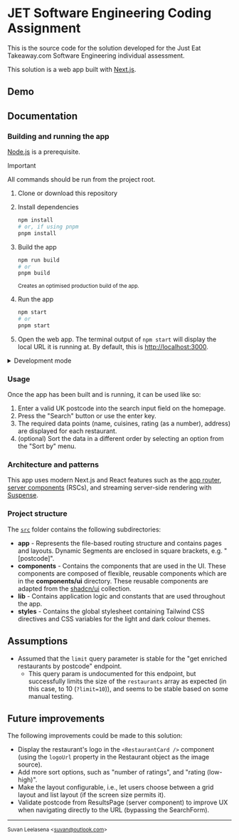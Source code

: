 # JET Software Engineering Coding Assignment

This is the source code for the solution developed for the Just Eat Takeaway.com Software Engineering individual assessment.

This solution is a web app built with [Next.js](https://nextjs.org/).

## Demo

<!-- TODO -->

## Documentation

### Building and running the app

[Node.js](https://nodejs.org/) is a prerequisite.

> [!IMPORTANT]
> All commands should be run from the project root.

1.  Clone or download this repository
2.  Install dependencies

    ```sh
    npm install
    # or, if using pnpm
    pnpm install
    ```

3.  Build the app

    ```sh
    npm run build
    # or
    pnpm build
    ```

    <small>Creates an optimised production build of the app.</small>

4.  Run the app
    ```sh
    npm start
    # or
    pnpm start
    ```
5.  Open the web app. The terminal output of `npm start` will display the local URL it is running at. By default, this is [http://localhost:3000](http://localhost:3000).

<details>
<summary>Development mode</summary>
To run this app in development mode (with hot reloading, error reporting, etc) replace steps 3 and 4 with the following command:

```sh
npm run dev
# or
pnpm dev
```

</details>

### Usage

Once the app has been built and is running, it can be used like so:

1. Enter a valid UK postcode into the search input field on the homepage.
2. Press the "Search" button or use the enter key.
3. The required data points (name, cuisines, rating (as a number), address) are displayed for each restaurant.
4. (optional) Sort the data in a different order by selecting an option from the "Sort by" menu.

### Architecture and patterns

This app uses modern Next.js and React features such as the [app router](https://nextjs.org/docs/app), [server components](https://react.dev/blog/2023/03/22/react-labs-what-we-have-been-working-on-march-2023#react-server-components) (RSCs), and streaming server-side rendering with [Suspense](https://react.dev/reference/react/Suspense).

### Project structure

The [`src`](https://github.com/suvanl/restaurant-data/tree/main/src) folder contains the following subdirectories:

-   **app** - Represents the file-based routing structure and contains pages and layouts. Dynamic Segments are enclosed in square brackets, e.g. "[postcode]".
-   **components** - Contains the components that are used in the UI. These components are composed of flexible, reusable components which are in the **components/ui** directory. These reusable components are adapted from the [shadcn/ui](https://ui.shadcn.com) collection.
-   **lib** - Contains application logic and constants that are used throughout the app.
-   **styles** - Contains the global stylesheet containing Tailwind CSS directives and CSS variables for the light and dark colour themes.

## Assumptions

-   Assumed that the `limit` query parameter is stable for the "get enriched restaurants by postcode" endpoint.
    -   This query param is undocumented for this endpoint, but successfully limits the size of the `restaurants` array as expected (in this case, to 10 (`?limit=10`)), and seems to be stable based on some manual testing.

## Future improvements

The following improvements could be made to this solution:

-   Display the restaurant's logo in the `<RestaurantCard />` component (using the `logoUrl` property in the Restaurant object as the image source).
-   Add more sort options, such as "number of ratings", and "rating (low-high)".
-   Make the layout configurable, i.e., let users choose between a grid layout and list layout (if the screen size permits it).
-   Validate postcode from ResultsPage (server component) to improve UX when navigating directly to the URL (bypassing the SearchForm).

---

<small>Suvan Leelasena &lt;suvan@outlook.com&gt; </small>
